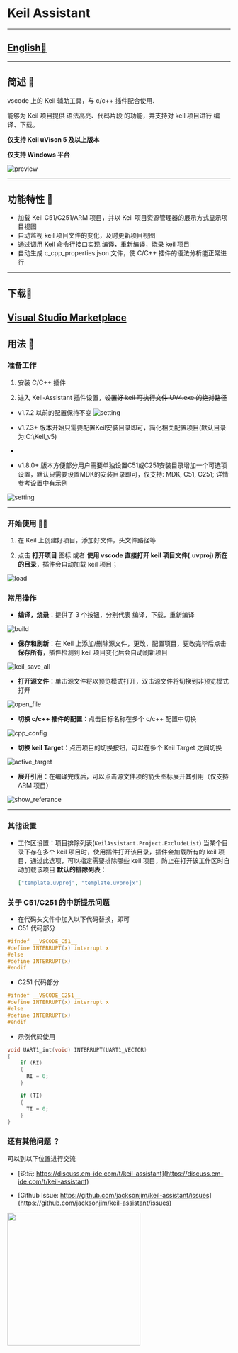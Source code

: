 # Keil Assistant

---
## [English📄](./README_EN.md)
---

## 简述 📑

vscode 上的 Keil 辅助工具，与 c/c++ 插件配合使用.

能够为 Keil 项目提供 语法高亮、代码片段 的功能，并支持对 keil 项目进行 编译、下载。

**仅支持 Keil uVison 5 及以上版本**

**仅支持 Windows 平台**

![preview](./res/preview/preview.png)

---

## 功能特性 🎉

- 加载 Keil C51/C251/ARM 项目，并以 Keil 项目资源管理器的展示方式显示项目视图
- 自动监视 keil 项目文件的变化，及时更新项目视图
- 通过调用 Keil 命令行接口实现 编译，重新编译，烧录 keil 项目
- 自动生成 c_cpp_properties.json 文件，使 C/C++ 插件的语法分析能正常进行

---
## 下载📌
 [ Visual Studio Marketplace](https://marketplace.visualstudio.com/items?itemName=jacksonjim.keil-vscode-assistant)
---

## 用法 📖

### 准备工作

1. 安装 C/C++ 插件
   >

2. 进入 Keil-Assistant 插件设置，~~设置好 keil 可执行文件 UV4.exe 的绝对路径~~ 
- v1.7.2 以前的配置保持不变
 ![setting](./res/preview/setting.png)

- v1.7.3+ 版本开始只需要配置Keil安装目录即可，简化相关配置项目(默认目录为:C:\Keil_v5)
- 
- v1.8.0+ 版本方便部分用户需要单独设置C51或C251安装目录增加一个可选项设置，默认只需要设置MDK的安装目录即可，仅支持: MDK, C51, C251; 详情参考设置中有示例
  
 ![setting](./res/preview/new_setting.png)

---


### 开始使用 🏃‍♀️

1. 在 Keil 上创建好项目，添加好文件，头文件路径等
   >
2. 点击 **打开项目** 图标 或者 **使用 vscode 直接打开 keil 项目文件(.uvproj) 所在的目录**，插件会自动加载 keil 项目；

![load](./res/preview/load.png)

### 常用操作

- **编译，烧录**：提供了 3 个按钮，分别代表 编译，下载，重新编译

![build](./res/preview/build.png)

>

- **保存和刷新**：在 Keil 上添加/删除源文件，更改，配置项目，更改完毕后点击 **保存所有**，插件检测到 keil 项目变化后会自动刷新项目

![keil_save_all](./res/preview/keil_save_all.png)

>

- **打开源文件**：单击源文件将以预览模式打开，双击源文件将切换到非预览模式打开

![open_file](./res/preview/open_file.png)

>

- **切换 c/c++ 插件的配置**：点击目标名称在多个 c/c++ 配置中切换

![cpp_config](./res/preview/cpp_config.png)

>

- **切换 keil Target**：点击项目的切换按钮，可以在多个 Keil Target 之间切换

<!-- ![active_target](./res/preview/active_target.png) -->
![active_target](./res/preview/switch_target.png)

>

- **展开引用**：在编译完成后，可以点击源文件项的箭头图标展开其引用（仅支持 ARM 项目）

![show_referance](./res/preview/ref_show.png)

---

### 其他设置

- 工作区设置：项目排除列表(`KeilAssistant.Project.ExcludeList`)
  当某个目录下存在多个 keil 项目时，使用插件打开该目录，插件会加载所有的 keil 项目，通过此选项，可以指定需要排除哪些 keil 项目，防止在打开该工作区时自动加载该项目
  **默认的排除列表**：
  ```json
  ["template.uvproj", "template.uvprojx"]
  ```

### 关于 C51/C251 的中断提示问题

- 在代码头文件中加入以下代码替换，即可
- C51 代码部分

```c
#ifndef __VSCODE_C51__
#define INTERRUPT(x) interrupt x
#else
#define INTERRUPT(x)
#endif
```

- C251 代码部分

```c
#ifndef __VSCODE_C251__
#define INTERRUPT(x) interrupt x
#else
#define INTERRUPT(x)
#endif

```

- 示例代码使用

```c
void UART1_int(void) INTERRUPT(UART1_VECTOR)
{
    if (RI)
    {
      RI = 0;
    }

    if (TI)
    {
      TI = 0;
    }
}
```

### 还有其他问题 ？

可以到以下位置进行交流

- [论坛: https://discuss.em-ide.com/t/keil-assistant](https://discuss.em-ide.com/t/keil-assistant)

- [Github Issue: https://github.com/jacksonjim/keil-assistant/issues](https://github.com/jacksonjim/keil-assistant/issues)

<a href='https://gitclone.com'><img src='https://gitclone.com/img/title.ico' style='width:300px;'/></a>
